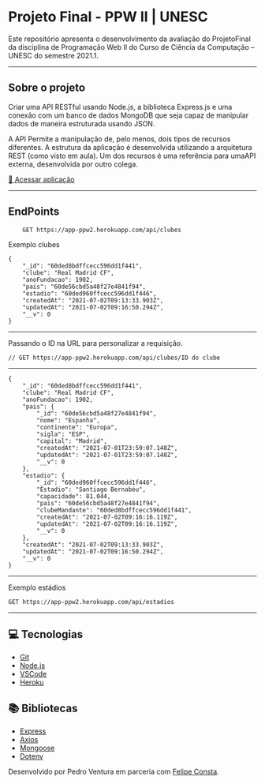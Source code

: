 # Projeto Final - PPW II | UNESC

Este repositório apresenta o desenvolvimento da avaliação do ProjetoFinal  da disciplina de Programação Web II do Curso de Ciência da Computação – UNESC do semestre 2021.1.

---

## Sobre o projeto

Criar uma API RESTful usando Node.js, a biblioteca Express.js e uma conexão com um banco   de   dados   MongoDB  que seja capaz de  manipular dados   de   maneira  estruturada usando JSON.

A API Permite a manipulação de, pelo menos, dois tipos de recursos diferentes. A estrutura da aplicação é desenvolvida utilizando a arquitetura REST (como visto em aula). Um dos recursos é uma referência para umaAPI externa, desenvolvida por outro colega.

[🚀 Acessar aplicação](https://app-ppw2.herokuapp.com)

---

## EndPoints

        GET https://app-ppw2.herokuapp.com/api/clubes

Exemplo clubes

    {
        "_id": "60ded8bdffcecc596dd1f441",
        "clube": "Real Madrid CF",
        "anoFundacao": 1902,
        "pais": "60de56cbd5a48f27e4841f94",
        "estadio": "60ded960ffcecc596dd1f446",
        "createdAt": "2021-07-02T09:13:33.903Z",
        "updatedAt": "2021-07-02T09:16:50.294Z",
        "__v": 0
    }
---
Passando o ID na URL  para personalizar a requisição.

    // GET https://app-ppw2.herokuapp.com/api/clubes/ID do clube

 ---

    {
        "_id": "60ded8bdffcecc596dd1f441",
        "clube": "Real Madrid CF",
        "anoFundacao": 1902,
        "pais": {
            "_id": "60de56cbd5a48f27e4841f94",
            "nome": "Espanha",
            "continente": "Europa",
            "sigla": "ESP",
            "capital": "Madrid",
            "createdAt": "2021-07-01T23:59:07.148Z",
            "updatedAt": "2021-07-01T23:59:07.148Z",
            "__v": 0
        },
        "estadio": {
            "_id": "60ded960ffcecc596dd1f446",
            "Estadio": "Santiago Bernabéu",
            "capacidade": 81.044,
            "pais": "60de56cbd5a48f27e4841f94",
            "clubeMandante": "60ded8bdffcecc596dd1f441",
            "createdAt": "2021-07-02T09:16:16.119Z",
            "updatedAt": "2021-07-02T09:16:16.119Z",
            "__v": 0
        },
        "createdAt": "2021-07-02T09:13:33.903Z",
        "updatedAt": "2021-07-02T09:16:50.294Z",
        "__v": 0
    }

---

Exemplo estádios

    GET https://app-ppw2.herokuapp.com/api/estadios

---

## 💻 Tecnologias

- [Git](https://git-scm.com/)
- [Node.js](https://www.npmjs.com/package/node-html-parser)
- [VSCode](https://code.visualstudio.com/)
- [Heroku](https://www.heroku.com/)

## 📚 Bibliotecas

- [Express](https://expressjs.com/pt-br/)
- [Axios](https://www.npmjs.com/package/axios)
- [Mongoose](https://mongoosejs.com/)
- [Dotenv](https://www.npmjs.com/package/dotenv)

Desenvolvido por Pedro Ventura em parceria com [Felipe Consta](https://github.com/Felipe-Cjesus).
